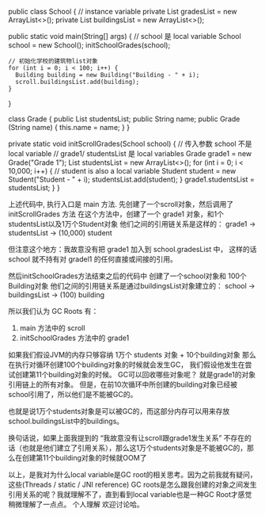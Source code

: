 
public class School {
  // instance variable
  private List<Grade> gradesList = new ArrayList<>();
  private List<Building> buildingsList = new ArrayList<>();

  public static void main(String[] args) {
    // school 是 local variable
    School school = new School();
    initSchoolGrades(school);

    // 初始化学校的建筑物list对象
    for (int i = 0; i < 100; i++) {
      Building building = new Building("Building - " + i);
      scroll.buildingsList.add(building);
    }
  }


  class Grade {
    public List<Student> studentsList;
    public String name;
    public Grade (String name) { this.name = name; }
  }

  private static void initScrollGrades(School school) {
    // 传入参数 school 不是 local variable
    // grade1/ studentsList 是 local variables
    Grade grade1 = new Grade("Grade 1");
    List<Student> studentsList = new ArrayList<>();
    for (int i = 0; i < 10,000; i++) {
      // student is also a local variable
      Student student = new Student("Student - " + i);
      studentsList.add(student);
    }
    grade1.studentsList = studentsList;
  }
}

上述代码中, 执行入口是 main 方法. 
先创建了一个scroll对象，然后调用了 initScrollGrades 方法
在这个方法中，创建了一个 grade1 对象，和1个studentsList以及1万个Student对象
他们之间的引用链关系是这样的：
grade1 -> studentsList -> (10,000) student

但注意这个地方：我故意没有把 grade1 加入到 school.gradesList 中，
这样的话 school 就不持有对 gradel1 的任何直接或间接的引用。

然后initSchoolGrades方法结束之后的代码中
创建了一个school对象和 100个Building对象
他们之间的引用链关系是通过buildingsList对象建立的：
school -> buildingsList -> (100) building

所以我们认为 GC Roots 有：
1. main 方法中的 scroll
2. initSchoolGrades 方法中的 grade1

如果我们假设JVM的内存只够容纳 1万个 students 对象 + 10个building对象
那么在执行对循环创建100个building对象的时候就会发生GC，
我们假设他发生在尝试创建第11个building对象的时候。
GC可以回收哪些对象呢？ 
就是grade1的对象引用链上的所有对象。
但是，在前10次循环中所创建的building对象已经被school引用了，所以他们是不能被GC的。

也就是说1万个students对象是可以被GC的，而这部分内存可以用来存放 school.buildingsList中的buildings。

换句话说，如果上面我提到的 “我故意没有让scroll跟grade1发生关系” 不存在的话（也就是他们建立了引用关系），那么这1万个students对象是不能被GC的，那么在创建第11个building对象的时候就OOM了

以上，是我对为什么local variable是GC root的相关思考。因为之前我就有疑问，这些(Threads / static / JNI reference) GC roots是怎么跟我创建的对象之间发生引用关系的呢？我就理解不了，直到看到local variable也是一种GC Root才感觉稍微理解了一点点。
个人理解 欢迎讨论哈。




